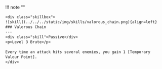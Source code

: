 !!! note ""

    <div class="skillbox">
    ![skill](../../../static/img/skills/valorous_chain.png){align=left}
    ### Valorous Chain
    ---
    <div class="skill">Passive</div>
    <p>Level 3 Brute</p>

    Every time an attack hits several enemies, you gain 1 [Temporary Valour Point].
    </div>